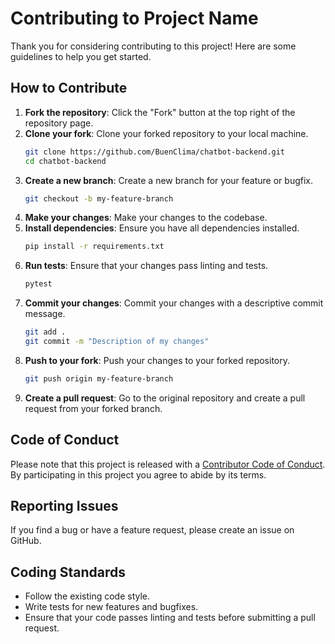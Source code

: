 # Contributing to Project Name

Thank you for considering contributing to this project! Here are some guidelines to help you get started.

## How to Contribute

1. **Fork the repository**: Click the "Fork" button at the top right of the repository page.
2. **Clone your fork**: Clone your forked repository to your local machine.
   ```sh
   git clone https://github.com/BuenClima/chatbot-backend.git
   cd chatbot-backend
   ```
3. **Create a new branch**: Create a new branch for your feature or bugfix.
   ```sh
   git checkout -b my-feature-branch
   ```
4. **Make your changes**: Make your changes to the codebase.
5. **Install dependencies**: Ensure you have all dependencies installed.
   ```sh
   pip install -r requirements.txt
   ```
6. **Run tests**: Ensure that your changes pass linting and tests.
   ```sh
   pytest
   ```
7. **Commit your changes**: Commit your changes with a descriptive commit message.
   ```sh
   git add .
   git commit -m "Description of my changes"
   ```
8. **Push to your fork**: Push your changes to your forked repository.
   ```sh
   git push origin my-feature-branch
   ```
9. **Create a pull request**: Go to the original repository and create a pull request from your forked branch.

## Code of Conduct

Please note that this project is released with a [Contributor Code of Conduct](CODE_OF_CONDUCT.md). By participating in this project you agree to abide by its terms.

## Reporting Issues

If you find a bug or have a feature request, please create an issue on GitHub.

## Coding Standards

- Follow the existing code style.
- Write tests for new features and bugfixes.
- Ensure that your code passes linting and tests before submitting a pull request.
